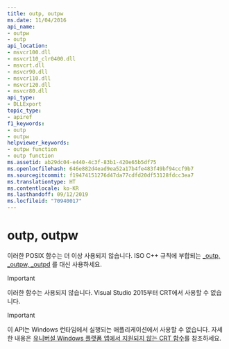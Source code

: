 ```yaml
---
title: outp, outpw
ms.date: 11/04/2016
api_name:
- outpw
- outp
api_location:
- msvcr100.dll
- msvcr110_clr0400.dll
- msvcrt.dll
- msvcr90.dll
- msvcr110.dll
- msvcr120.dll
- msvcr80.dll
api_type:
- DLLExport
topic_type:
- apiref
f1_keywords:
- outp
- outpw
helpviewer_keywords:
- outpw function
- outp function
ms.assetid: ab29dc04-e440-4c3f-83b1-420e65b5df75
ms.openlocfilehash: 646e882d4ead9ea52a17b4fe483f49bf94ccf9b7
ms.sourcegitcommit: f19474151276d47da77cdfd20df53128fdcc3ea7
ms.translationtype: HT
ms.contentlocale: ko-KR
ms.lasthandoff: 09/12/2019
ms.locfileid: "70940017"
---
```

# <a name="outp-outpw"></a>outp, outpw

이러한 POSIX 함수는 더 이상 사용되지 않습니다. ISO C++ 규칙에 부합되는 [_outp, _outpw, _outpd](../c-runtime-library/outp-outpw-outpd.md) 를 대신 사용하세요.

> [!IMPORTANT]
>  이러한 함수는 사용되지 않습니다. Visual Studio 2015부터 CRT에서 사용할 수 없습니다.

> [!IMPORTANT]
>  이 API는 Windows 런타임에서 실행되는 애플리케이션에서 사용할 수 없습니다. 자세한 내용은 [유니버설 Windows 플랫폼 앱에서 지원되지 않는 CRT 함수](../cppcx/crt-functions-not-supported-in-universal-windows-platform-apps.md)를 참조하세요.
